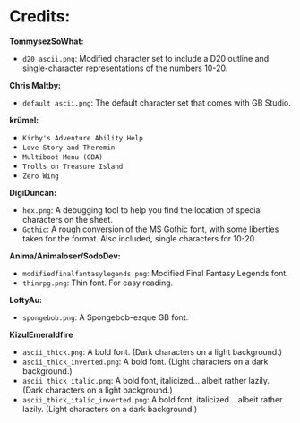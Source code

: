 # Credits:

**TommysezSoWhat:**

- `d20_ascii.png`: Modified character set to include a D20 outline and single-character representations of the numbers 10-20.

**Chris Maltby:**

- `default ascii.png`: The default character set that comes with GB Studio.

**krümel:**

- `Kirby's Adventure Ability Help`
- `Love Story and Theremin`
- `Multiboot Menu (GBA)`
- `Trolls on Treasure Island`
- `Zero Wing`

**DigiDuncan:**

- `hex.png`: A debugging tool to help you find the location of special characters on the sheet.
- `Gothic`: A rough conversion of the MS Gothic font, with some liberties taken for the format. Also included, single characters for 10-20.

**Anima/Animaloser/SodoDev:**

- `modifiedfinalfantasylegends.png`: Modified Final Fantasy Legends font.
- `thinrpg.png`: Thin font. For easy reading.

**LoftyAu:**

- `spongebob.png`: A Spongebob-esque GB font.

**KizulEmeraldfire**

- `ascii_thick.png`: A bold font. (Dark characters on a light background.)
- `ascii_thick_inverted.png`: A bold font. (Light characters on a dark background.)
- `ascii_thick_italic.png`: A bold font, italicized... albeit rather lazily. (Dark characters on a light background.)
- `ascii_thick_italic_inverted.png`: A bold font, italicized... albeit rather lazily. (Light characters on a dark background.)
